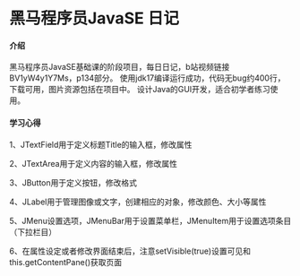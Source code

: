 # 黑马程序员JavaSE 日记

#### 介绍
黑马程序员JavaSE基础课的阶段项目，每日日记，b站视频链接BV1yW4y1Y7Ms，p134部分。
使用jdk17编译运行成功，代码无bug约400行，下载可用，图片资源包括在项目中。
设计Java的GUI开发，适合初学者练习使用。

#### 学习心得
1、JTextField用于定义标题Title的输入框，修改属性

2、JTextArea用于定义内容的输入框，修改属性

3、JButton用于定义按钮，修改格式

4、JLabel用于管理图像或文字，创建相应的对象，修改颜色、大小等属性

5、JMenu设置选项，JMenuBar用于设置菜单栏，JMenuItem用于设置选项条目（下拉栏目）

6、在属性设定或者修改界面结束后，注意setVisible(true)设置可见和this.getContentPane()获取页面

